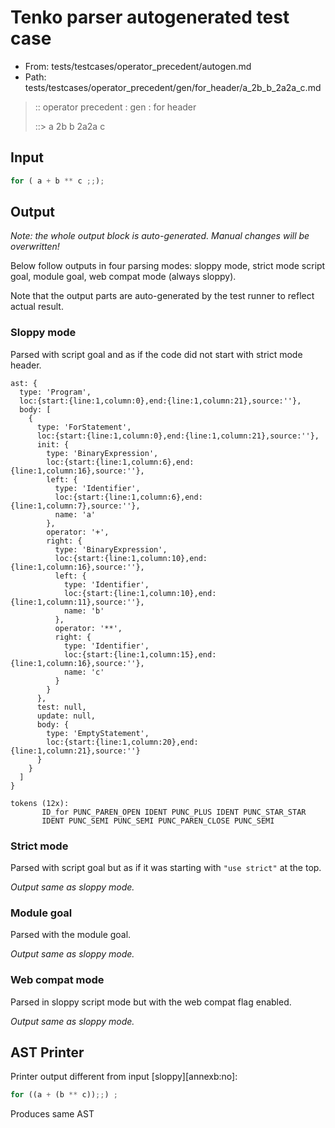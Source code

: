 # Tenko parser autogenerated test case

- From: tests/testcases/operator_precedent/autogen.md
- Path: tests/testcases/operator_precedent/gen/for_header/a_2b_b_2a2a_c.md

> :: operator precedent : gen : for header
>
> ::> a 2b b 2a2a c

## Input


`````js
for ( a + b ** c ;;);
`````

## Output

_Note: the whole output block is auto-generated. Manual changes will be overwritten!_

Below follow outputs in four parsing modes: sloppy mode, strict mode script goal, module goal, web compat mode (always sloppy).

Note that the output parts are auto-generated by the test runner to reflect actual result.

### Sloppy mode

Parsed with script goal and as if the code did not start with strict mode header.

`````
ast: {
  type: 'Program',
  loc:{start:{line:1,column:0},end:{line:1,column:21},source:''},
  body: [
    {
      type: 'ForStatement',
      loc:{start:{line:1,column:0},end:{line:1,column:21},source:''},
      init: {
        type: 'BinaryExpression',
        loc:{start:{line:1,column:6},end:{line:1,column:16},source:''},
        left: {
          type: 'Identifier',
          loc:{start:{line:1,column:6},end:{line:1,column:7},source:''},
          name: 'a'
        },
        operator: '+',
        right: {
          type: 'BinaryExpression',
          loc:{start:{line:1,column:10},end:{line:1,column:16},source:''},
          left: {
            type: 'Identifier',
            loc:{start:{line:1,column:10},end:{line:1,column:11},source:''},
            name: 'b'
          },
          operator: '**',
          right: {
            type: 'Identifier',
            loc:{start:{line:1,column:15},end:{line:1,column:16},source:''},
            name: 'c'
          }
        }
      },
      test: null,
      update: null,
      body: {
        type: 'EmptyStatement',
        loc:{start:{line:1,column:20},end:{line:1,column:21},source:''}
      }
    }
  ]
}

tokens (12x):
       ID_for PUNC_PAREN_OPEN IDENT PUNC_PLUS IDENT PUNC_STAR_STAR
       IDENT PUNC_SEMI PUNC_SEMI PUNC_PAREN_CLOSE PUNC_SEMI
`````

### Strict mode

Parsed with script goal but as if it was starting with `"use strict"` at the top.

_Output same as sloppy mode._

### Module goal

Parsed with the module goal.

_Output same as sloppy mode._

### Web compat mode

Parsed in sloppy script mode but with the web compat flag enabled.

_Output same as sloppy mode._

## AST Printer

Printer output different from input [sloppy][annexb:no]:

````js
for ((a + (b ** c));;) ;
````

Produces same AST
